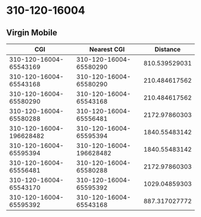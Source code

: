 # 310-120-16004
## Virgin Mobile


| CGI | Nearest CGI | Distance |
|-----|-------------|----------|
| 310-120-16004-65543169 | 310-120-16004-65580290 | 810.539529031 |
| 310-120-16004-65543168 | 310-120-16004-65580290 | 210.484617562 |
| 310-120-16004-65580290 | 310-120-16004-65543168 | 210.484617562 |
| 310-120-16004-65580288 | 310-120-16004-65556481 | 2172.97860303 |
| 310-120-16004-196628482 | 310-120-16004-65595394 | 1840.55483142 |
| 310-120-16004-65595394 | 310-120-16004-196628482 | 1840.55483142 |
| 310-120-16004-65556481 | 310-120-16004-65580288 | 2172.97860303 |
| 310-120-16004-65543170 | 310-120-16004-65595392 | 1029.04859303 |
| 310-120-16004-65595392 | 310-120-16004-65543168 | 887.317027772 |
